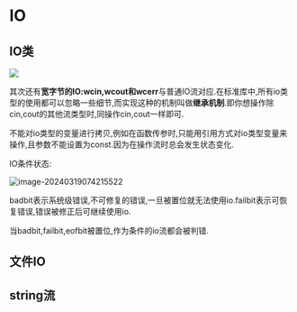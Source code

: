 # IO

## IO类

![](https://gitee.com/tech-Hao/mac_picgo/raw/master/202403162330101.png)

其次还有**宽字节的IO:wcin,wcout和wcerr**与普通IO流对应.在标准库中,所有io类型的使用都可以忽略一些细节,而实现这种的机制叫做**继承机制**.即你想操作除cin,cout的其他流类型时,同操作cin,cout一样即可.

不能对io类型的变量进行拷贝,例如在函数传参时,只能用引用方式对io类型变量来操作,且参数不能设置为const.因为在操作流时总会发生状态变化.

IO条件状态:

![image-20240319074215522](https://gitee.com/tech-Hao/mac_picgo/raw/master/202403190742763.png)

badbit表示系统级错误,不可修复的错误,一旦被置位就无法使用io.failbit表示可恢复错误,错误被修正后可继续使用io.

当badbit,failbit,eofbit被置位,作为条件的io流都会被判错.



## 文件IO

## string流

